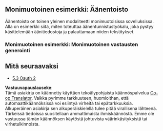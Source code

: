 <!--
CO_OP_TRANSLATOR_METADATA:
{
  "original_hash": "56238122f67d302188668cd1e0371d5c",
  "translation_date": "2025-06-13T00:15:12+00:00",
  "source_file": "05-AdvancedTopics/mcp-multi-modality/README.md",
  "language_code": "fi"
}
-->
## Monimuotoinen esimerkki: Äänentoisto

Äänentoisto on toinen yleinen modaliteetti monimuotoisissa sovelluksissa. Alla on esimerkki siitä, miten toteuttaa äänentunnistustyökalu, joka pystyy käsittelemään äänitiedostoja ja palauttamaan niiden tekstitykset.

### Monimuotoinen esimerkki: Monimuotoinen vastausten generointi

## Mitä seuraavaksi

- [5.3 Oauth 2](../mcp-oauth2-demo/README.md)

**Vastuuvapauslauseke**:  
Tämä asiakirja on käännetty käyttäen tekoälypohjaista käännöspalvelua [Co-op Translator](https://github.com/Azure/co-op-translator). Vaikka pyrimme tarkkuuteen, huomioithan, että automaattikäännöksissä voi esiintyä virheitä tai epätarkkuuksia. Alkuperäinen asiakirja sen alkuperäiskielellä tulee pitää virallisena lähteenä. Tärkeissä tiedoissa suositellaan ammattimaista ihmiskäännöstä. Emme ole vastuussa tämän käännöksen käytöstä johtuvista väärinkäsityksistä tai virhetulkinnoista.
